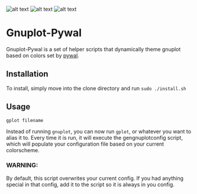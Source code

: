 

![alt text](https://i.imgur.com/4Bv9Nhf.png)
![alt text](https://i.imgur.com/dho7Kj8.png)
![alt text](https://i.imgur.com/G4mbqw9.png)


# Gnuplot-Pywal

Gnuplot-Pywal is a set of helper scripts that dynamically theme gnuplot based on colors set by [pywal](https://github.com/dylanaraps/pywal).


## Installation

To install, simply move into the clone directory and run `sudo ./install.sh`

## Usage

`gplot filename`

Instead of running `gnuplot`, you can now run `gplot`, or whatever you want to alias it to. Every time it is run, it will execute the gengnuplotconfig script, which will populate your configuration file based on your current colorscheme.

### WARNING:
By default, this script overwrites your current config. If you had anything special in that config, add it to the script so it is always in you config.

